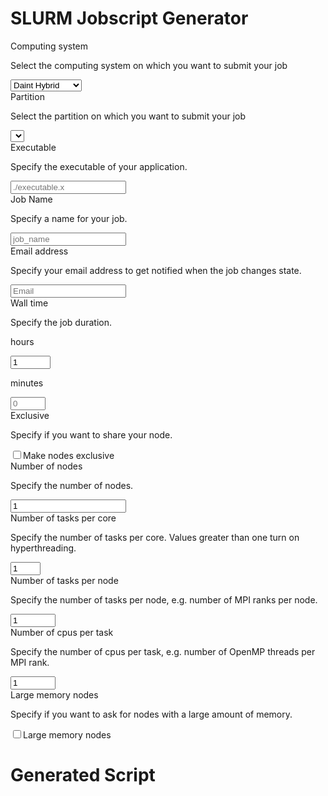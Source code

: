 # SLURM Jobscript Generator

<form>
  <div class="form-group">
    <label for="selectMachine">Computing system</label>
    <p class="help-block">Select the computing system on which you want to submit your job</p>
    <select class="form-control" id="selectMachine">
      <option>Daint Hybrid</option>
      <option>Daint MultiCore</option>
      <option>Monch</option>
      <option>Leone</option>
      <!-- <option>Tave</option> -->
    </select>
  </div>
  <div class="form-group">
    <label for="selectPartition">Partition</label>
    <p class="help-block">Select the partition on which you want to submit your job</p>
    <select class="form-control" id="selectPartition" >
    </select>
  </div>
 <div class="form-group" id="executableGroup">
    <label for="executable">Executable</label>
    <p class="help-block">Specify the executable of your application.</p>
    <input type="input" class="form-control" id="executable" placeholder="./executable.x" maxlength="75" onkeyup="return cscs_print_jobscript()">
  </div>
 <div class="form-group">
    <label for="jobName">Job Name</label>
    <p class="help-block">Specify a name for your job.</p>
    <input type="input" class="form-control" id="jobName" placeholder="job_name" maxlength="25" onkeyup="return cscs_print_jobscript()">
  </div>
  <div class="form-group" id="emailAddressGroup">
    <label for="emailAddress">Email address</label>
    <p class="help-block">Specify your email address to get notified when the job changes state.</p>
    <input type="email" class="form-control" id="emailAddress" placeholder="Email" maxlength="75" onkeyup="return cscs_print_jobscript()">
  </div>
  <div class="row form-group">
    <div class="col-md-12">
    <label for="wallclock">Wall time</label>
    <p class="help-block">Specify the job duration.</p>
    </div>
    <div class="col-md-6">
      <p class="help-block">hours</p>
      <input type="number" class="form-control" id="hours" min="0" max="168" placeholder="0" value="1" onchange="return cscs_validate_hour() && cscs_print_jobscript()" onkeyup="return cscs_validate_hour() && cscs_print_jobscript()" onkeydown="return cscs_validate_hour() && cscs_print_jobscript()">
    </div>
    <div class="col-md-6">
      <p class="help-block">minutes</p>
      <input type="number" class="form-control" id="minutes" min="0" max="59" placeholder="0" onchange="return cscs_validate_minutes() && cscs_print_jobscript()" onkeyup="return cscs_validate_minutes() && cscs_print_jobscript()" onkeydown="return cscs_validate_minutes() && cscs_print_jobscript()">
    </div>
  </div>
  <div class="form-group" id="ExclusiveNodeGroup">
    <label for="ExclusiveNode">Exclusive</label>
    <p class="help-block">Specify if you want to share your node.</p>
    <div class="checkbox">
      <label>
        <input type="checkbox" id="ExclusiveNode" onchange="cscs_print_jobscript()">Make nodes exclusive
      </label>
    </div>
  </div>
  <div class="form-group" id="numberOfNodesGroup">
    <label for="numberOfNodes">Number of nodes</label>
    <p class="help-block" id="numberOfNodesText">Specify the number of nodes.</p>
    <input type="number" class="form-control" id="numberOfNodes" min="1" value="1" size="6" onchange="return cscs_print_jobscript()" onkeypress='return event.charCode in [46, 8, 9, 27, 13, 110, 190] || (event.charCode >= 48 && event.charCode <= 57)'>
  </div>
  <div class="form-group" id="numberTasksPerCoreGroup">
    <label for="numberTasksPerCore">Number of tasks per core</label>
    <p class="help-block" id="numberTasksPerCoreText">Specify the number of tasks per core. Values greater than one turn on hyperthreading.</p>
    <input type="number" class="form-control" id="numberTasksPerCore" min="1" max="4" size="6" value="1" onchange="cscs_print_jobscript()" onkeyup="cscs_print_jobscript()" onkeydown="cscs_print_jobscript()" onkeypress='return event.charCode in [46, 8, 9, 27, 13, 110, 190] || (event.charCode >= 48 && event.charCode <= 57)'>
  </div>
  <div class="form-group" id="numberOfTasksPerNodeGroup">
    <label for="numberOfTasksPerNode">Number of tasks per node</label>
    <p class="help-block" id="numberOfTasksPerNodeText">Specify the number of tasks per node, e.g. number of MPI ranks per node.</p>
    <input type="number" class="form-control" id="numberOfTasksPerNode" max="1000" min="1" size="6" value="1" onchange="cscs_print_jobscript()" onkeyup="cscs_print_jobscript()" onkeydown="cscs_print_jobscript()" onkeypress='return event.charCode in [46, 8, 9, 27, 13, 110, 190] || (event.charCode >= 48 && event.charCode <= 57)'>
  </div>
  <div class="form-group" id="numberOfCpusPerTaskGroup">
    <label for="numberOfCpusPerTask">Number of cpus per task</label>
    <p class="help-block" id="numberOfCpusPerTaskText">Specify the number of cpus per task, e.g. number of OpenMP threads per MPI rank.</p>
    <input type="number" class="form-control" id="numberOfCpusPerTask" max="1000" min="1" size="6" value="1" onchange="cscs_print_jobscript()" onkeyup="cscs_print_jobscript()" onkeydown="cscs_print_jobscript()" onkeypress='return event.charCode in [46, 8, 9, 27, 13, 110, 190] || (event.charCode >= 48 && event.charCode <= 57)'>
  </div>
  <div class="form-group" id="bigMemoryGroup">
    <label for="bigMemory">Large memory nodes</label>
    <p class="help-block">Specify if you want to ask for nodes with a large amount of memory.</p>
    <div class="checkbox">
      <label>
        <input type="checkbox" id="bigMemory" onchange="cscs_print_jobscript()">Large memory nodes
      </label>
    </div>
  </div>
  <!-- <a class="btn btn-primary" type="submit" id="submit_button" class="btn btn-default" href="#generated-script">Generate</a> -->
</form>

# Generated Script
<div class="form-group">
<div class="alert alert-info" role="alert" id="partitionwebsite"></div>
  <div class="alert alert-success" role="alert" id="jobscriptalert"></div>
  <pre><code id="jobscript" class="bash hljs"></code></pre>
</div>
